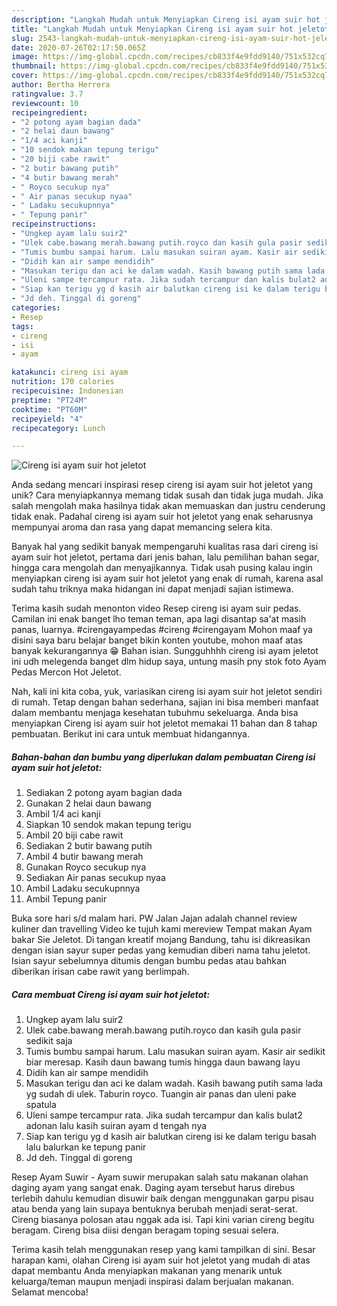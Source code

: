```yaml
---
description: "Langkah Mudah untuk Menyiapkan Cireng isi ayam suir hot jeletot Anti Gagal"
title: "Langkah Mudah untuk Menyiapkan Cireng isi ayam suir hot jeletot Anti Gagal"
slug: 2543-langkah-mudah-untuk-menyiapkan-cireng-isi-ayam-suir-hot-jeletot-anti-gagal
date: 2020-07-26T02:17:50.065Z
image: https://img-global.cpcdn.com/recipes/cb833f4e9fdd9140/751x532cq70/cireng-isi-ayam-suir-hot-jeletot-foto-resep-utama.jpg
thumbnail: https://img-global.cpcdn.com/recipes/cb833f4e9fdd9140/751x532cq70/cireng-isi-ayam-suir-hot-jeletot-foto-resep-utama.jpg
cover: https://img-global.cpcdn.com/recipes/cb833f4e9fdd9140/751x532cq70/cireng-isi-ayam-suir-hot-jeletot-foto-resep-utama.jpg
author: Bertha Herrera
ratingvalue: 3.7
reviewcount: 10
recipeingredient:
- "2 potong ayam bagian dada"
- "2 helai daun bawang"
- "1/4 aci kanji"
- "10 sendok makan tepung terigu"
- "20 biji cabe rawit"
- "2 butir bawang putih"
- "4 butir bawang merah"
- " Royco secukup nya"
- " Air panas secukup nyaa"
- " Ladaku secukupnnya"
- " Tepung panir"
recipeinstructions:
- "Ungkep ayam lalu suir2"
- "Ulek cabe.bawang merah.bawang putih.royco dan kasih gula pasir sedikit saja"
- "Tumis bumbu sampai harum. Lalu masukan suiran ayam. Kasir air sedikit biar meresap. Kasih daun bawang tumis hingga daun bawang layu"
- "Didih kan air sampe mendidih"
- "Masukan terigu dan aci ke dalam wadah. Kasih bawang putih sama lada yg sudah di ulek. Taburin royco. Tuangin air panas dan uleni pake spatula"
- "Uleni sampe tercampur rata. Jika sudah tercampur dan kalis bulat2 adonan lalu kasih suiran ayam d tengah nya"
- "Siap kan terigu yg d kasih air balutkan cireng isi ke dalam terigu basah lalu balurkan ke tepung panir"
- "Jd deh. Tinggal di goreng"
categories:
- Resep
tags:
- cireng
- isi
- ayam

katakunci: cireng isi ayam 
nutrition: 170 calories
recipecuisine: Indonesian
preptime: "PT24M"
cooktime: "PT60M"
recipeyield: "4"
recipecategory: Lunch

---
```



![Cireng isi ayam suir hot jeletot](https://img-global.cpcdn.com/recipes/cb833f4e9fdd9140/751x532cq70/cireng-isi-ayam-suir-hot-jeletot-foto-resep-utama.jpg)

Anda sedang mencari inspirasi resep cireng isi ayam suir hot jeletot yang unik? Cara menyiapkannya memang tidak susah dan tidak juga mudah. Jika salah mengolah maka hasilnya tidak akan memuaskan dan justru cenderung tidak enak. Padahal cireng isi ayam suir hot jeletot yang enak seharusnya mempunyai aroma dan rasa yang dapat memancing selera kita.

Banyak hal yang sedikit banyak mempengaruhi kualitas rasa dari cireng isi ayam suir hot jeletot, pertama dari jenis bahan, lalu pemilihan bahan segar, hingga cara mengolah dan menyajikannya. Tidak usah pusing kalau ingin menyiapkan cireng isi ayam suir hot jeletot yang enak di rumah, karena asal sudah tahu triknya maka hidangan ini dapat menjadi sajian istimewa.

Terima kasih sudah menonton video Resep cireng isi ayam suir pedas. Camilan ini enak banget lho teman teman, apa lagi disantap sa&#39;at masih panas, luarnya. #cirengayampedas #cireng #cirengayam Mohon maaf ya disini saya baru belajar banget bikin konten youtube, mohon maaf atas banyak kekurangannya 😁 Bahan isian. Sungguhhhh cireng isi ayam jeletot ini udh melegenda banget dlm hidup saya, untung masih pny stok foto Ayam Pedas Mercon Hot Jeletot.


Nah, kali ini kita coba, yuk, variasikan cireng isi ayam suir hot jeletot sendiri di rumah. Tetap dengan bahan sederhana, sajian ini bisa memberi manfaat dalam membantu menjaga kesehatan tubuhmu sekeluarga. Anda bisa menyiapkan Cireng isi ayam suir hot jeletot memakai 11 bahan dan 8 tahap pembuatan. Berikut ini cara untuk membuat hidangannya.

<!--inarticleads1-->

##### Bahan-bahan dan bumbu yang diperlukan dalam pembuatan Cireng isi ayam suir hot jeletot:

1. Sediakan 2 potong ayam bagian dada
1. Gunakan 2 helai daun bawang
1. Ambil 1/4 aci kanji
1. Siapkan 10 sendok makan tepung terigu
1. Ambil 20 biji cabe rawit
1. Sediakan 2 butir bawang putih
1. Ambil 4 butir bawang merah
1. Gunakan  Royco secukup nya
1. Sediakan  Air panas secukup nyaa
1. Ambil  Ladaku secukupnnya
1. Ambil  Tepung panir


Buka sore hari s/d malam hari. PW Jalan Jajan adalah channel review kuliner dan travelling Video ke tujuh kami mereview Tempat makan Ayam bakar Sie Jeletot. Di tangan kreatif mojang Bandung, tahu isi dikreasikan dengan isian sayur super pedas yang kemudian diberi nama tahu jeletot. Isian sayur sebelumnya ditumis dengan bumbu pedas atau bahkan diberikan irisan cabe rawit yang berlimpah. 

<!--inarticleads2-->

##### Cara membuat Cireng isi ayam suir hot jeletot:

1. Ungkep ayam lalu suir2
1. Ulek cabe.bawang merah.bawang putih.royco dan kasih gula pasir sedikit saja
1. Tumis bumbu sampai harum. Lalu masukan suiran ayam. Kasir air sedikit biar meresap. Kasih daun bawang tumis hingga daun bawang layu
1. Didih kan air sampe mendidih
1. Masukan terigu dan aci ke dalam wadah. Kasih bawang putih sama lada yg sudah di ulek. Taburin royco. Tuangin air panas dan uleni pake spatula
1. Uleni sampe tercampur rata. Jika sudah tercampur dan kalis bulat2 adonan lalu kasih suiran ayam d tengah nya
1. Siap kan terigu yg d kasih air balutkan cireng isi ke dalam terigu basah lalu balurkan ke tepung panir
1. Jd deh. Tinggal di goreng


Resep Ayam Suwir - Ayam suwir merupakan salah satu makanan olahan daging ayam yang sangat enak. Daging ayam tersebut harus direbus terlebih dahulu kemudian disuwir baik dengan menggunakan garpu pisau atau benda yang lain supaya bentuknya berubah menjadi serat-serat. Cireng biasanya polosan atau nggak ada isi. Tapi kini varian cireng begitu beragam. Cireng bisa diisi dengan beragam toping sesuai selera. 

Terima kasih telah menggunakan resep yang kami tampilkan di sini. Besar harapan kami, olahan Cireng isi ayam suir hot jeletot yang mudah di atas dapat membantu Anda menyiapkan makanan yang menarik untuk keluarga/teman maupun menjadi inspirasi dalam berjualan makanan. Selamat mencoba!
